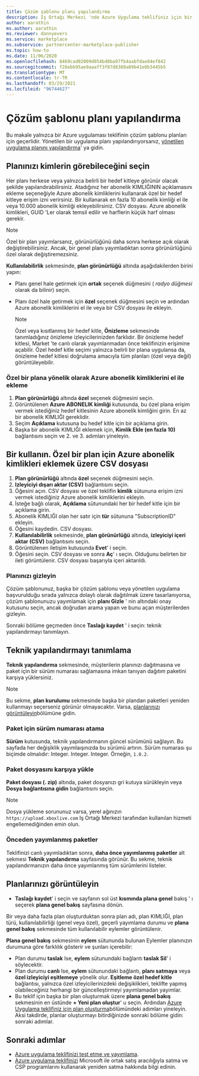 ```yaml
---
title: Çözüm şablonu planı yapılandırma
description: Iş Ortağı Merkezi 'nde Azure Uygulama teklifiniz için bir çözüm şablonu planının nasıl yapılandırılacağını öğrenin.
author: aarathin
ms.author: aarathin
ms.reviewer: dannyevers
ms.service: marketplace
ms.subservice: partnercenter-marketplace-publisher
ms.topic: how-to
ms.date: 11/06/2020
ms.openlocfilehash: 8469cad02009d054bd8ba97fb4aabfdae84ef842
ms.sourcegitcommit: f28ebb95ae9aaaff3f87d8388a09b41e0b3445b5
ms.translationtype: MT
ms.contentlocale: tr-TR
ms.lasthandoff: 03/29/2021
ms.locfileid: "96744627"
---
```

# <a name="configure-a-solution-template-plan"></a>Çözüm şablonu planı yapılandırma

Bu makale yalnızca bir Azure uygulaması teklifinin çözüm şablonu planları için geçerlidir. Yönetilen bir uygulama planı yapılandırıyorsanız, [yönetilen uygulama planını yapılandırma](create-new-azure-apps-offer-managed.md)' ya gidin.

## <a name="choose-who-can-see-your-plan"></a>Planınızı kimlerin görebileceğini seçin

Her planı herkese veya yalnızca belirli bir hedef kitleye görünür olacak şekilde yapılandırabilirsiniz. Atadığınız her abonelik KIMLIĞININ açıklamasını ekleme seçeneğiyle Azure abonelik kimliklerini kullanarak özel bir hedef kitleye erişim izni verirsiniz. Bir kullanarak en fazla 10 abonelik kimliği el ile veya 10.000 abonelik kimliği ekleyebilirsiniz. CSV dosyası. Azure abonelik kimlikleri, GUID 'Ler olarak temsil edilir ve harflerin küçük harf olması gerekir.

> [!NOTE]
> Özel bir plan yayımlarsanız, görünürlüğünü daha sonra herkese açık olarak değiştirebilirsiniz. Ancak, bir genel planı yayımladıktan sonra görünürlüğünü özel olarak değiştiremezsiniz.

**Kullanılabilirlik** sekmesinde, **plan görünürlüğü** altında aşağıdakilerden birini yapın:

- Planı genel hale getirmek için **ortak** seçenek düğmesini ( _radyo düğmesi_ olarak da bilinir) seçin.
- Planı özel hale getirmek için **özel** seçenek düğmesini seçin ve ardından Azure abonelik kimliklerini el ile veya bir CSV dosyası ile ekleyin.

    > [!NOTE]
    > Özel veya kısıtlanmış bir hedef kitle, **Önizleme** sekmesinde tanımladığınız önizleme izleyicilerinizden farklıdır. Bir önizleme hedef kitlesi, Market 'te canlı olarak yayımlanmadan önce teklifinizin erişimine açabilir. Özel hedef kitle seçimi yalnızca belirli bir plana uygulansa da, önizleme hedef kitlesi doğrulama amacıyla tüm planları (özel veya değil) görüntüleyebilir.

### <a name="manually-add-azure-subscription-ids-for-a-private-plan"></a>Özel bir plana yönelik olarak Azure abonelik kimliklerini el ile ekleme

1. **Plan görünürlüğü** altında **özel** seçenek düğmesini seçin.
1. Görüntülenen **Azure ABONELIK kimliği** kutusunda, bu özel plana erişim vermek istediğiniz hedef kitlesinin Azure abonelik kimliğini girin. En az bir abonelik KIMLIĞI gereklidir.
1. Seçim **Açıklama** kutusuna bu hedef kitle için bir açıklama girin.
1. Başka bir abonelik KIMLIĞI eklemek için, **Kimlik Ekle (en fazla 10)** bağlantısını seçin ve 2. ve 3. adımları yineleyin.

## <a name="use-a-csv-file-to-add-azure-subscription-ids-for-a-private-plan"></a>Bir kullanın. Özel bir plan için Azure abonelik kimlikleri eklemek üzere CSV dosyası

1. **Plan görünürlüğü** altında **özel** seçenek düğmesini seçin.
1. **Izleyiciyi dışarı aktar (CSV)** bağlantısını seçin.
1. Öğesini açın. CSV dosyası ve özel teklifin **kimlik** sütununa erişim izni vermek istediğiniz Azure abonelik kimliklerini ekleyin.
1. İsteğe bağlı olarak, **Açıklama** sütunundaki her bir hedef kitle için bir açıklama girin.
1. Abonelik KIMLIĞI olan her satır için **tür** sütununa "SubscriptionID" ekleyin.
1. Öğesini kaydedin. CSV dosyası.
1. **Kullanılabilirlik** sekmesinde, **plan görünürlüğü** altında, **izleyiciyi içeri aktar (CSV)** bağlantısını seçin.
1. Görüntülenen iletişim kutusunda **Evet**' i seçin.
1. Öğesini seçin. CSV dosyası ve sonra **Aç**' ı seçin. Olduğunu belirten bir ileti görüntülenir. CSV dosyası başarıyla içeri aktarıldı.

### <a name="hide-your-plan"></a>Planınızı gizleyin

Çözüm şablonunuz, başka bir çözüm şablonu veya yönetilen uygulama başvurulduğu sırada yalnızca dolaylı olarak dağıtılmak üzere tasarlanıyorsa, çözüm şablonunuzu yayımlamak için **planı Gizle** ' nin altındaki onay kutusunu seçin, ancak doğrudan arama yapan ve bunu açan müşterilerden gizleyin.

Sonraki bölüme geçmeden önce **Taslağı kaydet** ' i seçin: teknik yapılandırmayı tanımlayın.

## <a name="define-the-technical-configuration"></a>Teknik yapılandırmayı tanımlama

**Teknik yapılandırma** sekmesinde, müşterilerin planınızı dağıtmasına ve paket için bir sürüm numarası sağlamasına imkan tanıyan dağıtım paketini karşıya yüklersiniz.

> [!NOTE]
> Bu sekme, **plan kurulumu** sekmesinde başka bir plandan paketleri yeniden kullanmayı seçerseniz görünür olmayacaktır. Varsa, [planlarınızı görüntüleyin](#view-your-plans)bölümüne gidin.

### <a name="assign-a-version-number-for-the-package"></a>Paket için sürüm numarası atama

**Sürüm** kutusunda, teknik yapılandırmanın güncel sürümünü sağlayın. Bu sayfada her değişiklik yayımlaışınızda bu sürümü artırın. Sürüm numarası şu biçimde olmalıdır: Integer. Integer. Integer. Örneğin, `1.0.2`.

### <a name="upload-a-package-file"></a>Paket dosyasını karşıya yükle

**Paket dosyası (. zip)** altında, paket dosyanızı gri kutuya sürükleyin veya **Dosya bağlantısına gidin** bağlantısını seçin.

> [!NOTE]
> Dosya yükleme sorununuz varsa, yerel ağınızın `https://upload.xboxlive.com` Iş Ortağı Merkezi tarafından kullanılan hizmeti engellemediğinden emin olun.

### <a name="previously-published-packages"></a>Önceden yayımlanmış paketler

Teklifinizi canlı yayımladıktan sonra, **daha önce yayımlanmış paketler** alt sekmesi **Teknik yapılandırma** sayfasında görünür. Bu sekme, teknik yapılandırmanızın daha önce yayımlanmış tüm sürümlerini listeler.

## <a name="view-your-plans"></a>Planlarınızı görüntüleyin

- **Taslağı kaydet**' i seçin ve sayfanın sol üst **kısmında plana genel** bakış ' ı seçerek **plana genel bakış** sayfasına dönün.

Bir veya daha fazla plan oluşturduktan sonra plan adı, plan KIMLIĞI, plan türü, kullanılabilirliği (genel veya özel), geçerli yayımlama durumu ve **plana genel bakış** sekmesinde tüm kullanılabilir eylemler görüntülenir.

**Plana genel bakış** sekmesinin **eylem** sütununda bulunan Eylemler planınızın durumuna göre farklılık gösterir ve şunları içerebilir:

- Plan durumu **taslak** Ise, **eylem** sütunundaki bağlantı **taslak Sil**' i söylecektir.
- Plan durumu **canlı** Ise, **eylem** sütunundaki bağlantı, **planı satmaya** veya **özel izleyiciyi eşitlemeye** yönelik olur. **Eşitleme özel hedef kitle** bağlantısı, yalnızca özel izleyicilerinizdeki değişiklikleri, teklifte yapmış olabileceğiniz herhangi bir güncelleştirmeyi yayımlamadan yayımlar.
- Bu teklif için başka bir plan oluşturmak üzere **plana genel bakış** sekmesinin en üstünde **+ Yeni plan oluştur**' u seçin. Ardından [Azure Uygulama teklifiniz için plan oluşturma](create-new-azure-apps-offer-plans.md)bölümündeki adımları yineleyin. Aksi takdirde, planlar oluşturmayı bitirdiğinizde sonraki bölüme gidin: sonraki adımlar.

## <a name="next-steps"></a>Sonraki adımlar

- [Azure uygulama teklifinizi test etme ve yayımlama](create-new-azure-apps-offer-test-publish.md).
- [Azure uygulama teklifinizi](create-new-azure-apps-offer-marketing.md) Microsoft ile ortak satış aracılığıyla satma ve CSP programlarını kullanarak yeniden satma hakkında bilgi edinin.
